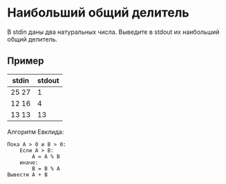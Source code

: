 # Наибольший общий делитель

В stdin даны два натуральных числа. Выведите в stdout их наибольший общий делитель.
## Пример

| **stdin** | **stdout** |
| --------- | ---------- |
| 25 27     | 1          |
| 12 16     | 4          |
| 13 13     | 13         |


Алгоритм Евклида:

```
Пока A > 0 и B > 0: 
	Если A > B: 
		A = A % B 
	иначе: 
		B = B % A 
Вывести A + B
```